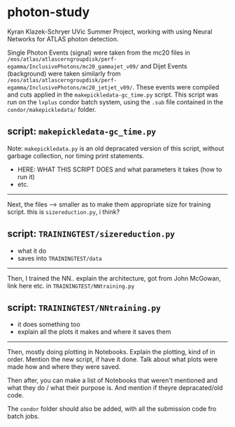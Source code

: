 # photon-study

Kyran Klazek-Schryer UVic Summer Project, working with using Neural Networks for ATLAS photon detection.

Single Photon Events (signal) were taken from the mc20 files in `/eos/atlas/atlascerngroupdisk/perf-egamma/InclusivePhotons/mc20_gammajet_v09/` and Dijet Events (background) were taken similarly from `/eos/atlas/atlascerngroupdisk/perf-egamma/InclusivePhotons/mc20_jetjet_v09/`. These events were compiled and cuts applied in the `makepickledata-gc_time.py` script. This script was run on the `lxplus` condor batch system, using the `.sub` file contained in the `condor/makepickledata/` folder.

## script: `makepickledata-gc_time.py`
Note: `makepickledata.py` is an old depracated version of this script, without garbage collection, nor timing print statements.

- HERE: WHAT THIS SCRIPT DOES and what parameters it takes (how to run it)
- etc.

-----------------------------------------------------------------------------------------

Next, the files --> smaller as to make them appropriate size for training script. this is `sizereduction.py`, i think?

## script: `TRAININGTEST/sizereduction.py`
- what it do
- saves into `TRAININGTEST/data`

-----------------------------------------------------------------------------------------
Then, I trained the NN.. explain the architecture, got from John McGowan, link here etc. in `TRAININGTEST/NNtraining.py`

## script: `TRAININGTEST/NNtraining.py`
- it does something too
- explain all the plots it makes and where it saves them

-----------------------------------------------------------------------------------------
Then, mostly doing plotting in Notebooks. Explain the plotting, kind of in order. Mention the new script, if have it done. Talk about what plots were made how and where they were saved. 

Then after, you can make a list of Notebooks that weren't mentioned and what they do / what their purpose is. And mention if theyre depracated/old code.

The `condor` folder should also be added, with all the submission code fro batch jobs.